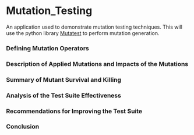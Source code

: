# Mutation_Testing
An application used to demonstrate mutation testing techniques. This will use the python library [Mutatest](https://mutatest.readthedocs.io/en/latest/install.html) to perform mutation generation.

### Defining Mutation Operators

### Description of Applied Mutations and Impacts of the Mutations

### Summary of Mutant Survival and Killing

### Analysis of the Test Suite Effectiveness

### Recommendations for Improving the Test Suite

### Conclusion